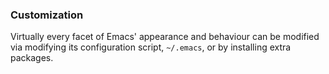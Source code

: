 ### Customization
Virtually every facet of Emacs' appearance and behaviour can be modified via modifying its configuration script, `~/.emacs`, or by installing extra packages. 
